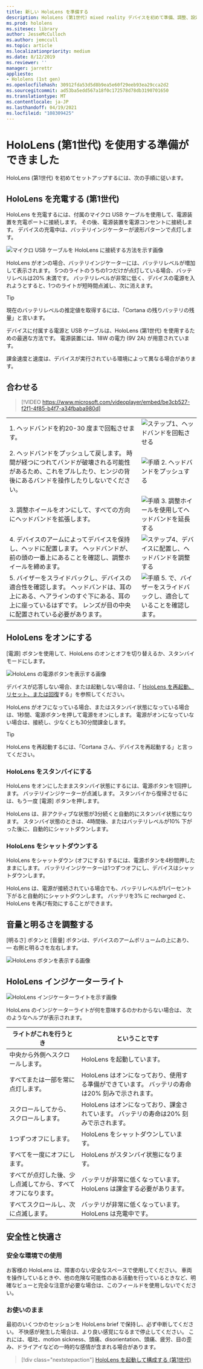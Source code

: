 ```yaml
---
title: 新しい HoloLens を準備する
description: HoloLens (第1世代) mixed reality デバイスを初めて準備、調整、設定する方法について説明します。
ms.prod: hololens
ms.sitesec: library
author: JesseMcCulloch
ms.author: jemccull
ms.topic: article
ms.localizationpriority: medium
ms.date: 8/12/2019
ms.reviewer: ''
manager: jarrettr
appliesto:
- Hololens (1st gen)
ms.openlocfilehash: 30912fda53d5d8b9ea5e60f29eeb93ea29cca2d2
ms.sourcegitcommit: ad53ba5edd567a18f0c172578d78db3190701650
ms.translationtype: MT
ms.contentlocale: ja-JP
ms.lasthandoff: 04/19/2021
ms.locfileid: "108309425"
---
```

# <a name="get-your-hololens-1st-gen-ready-to-use"></a>HoloLens (第1世代) を使用する準備ができました

HoloLens (第1世代) を初めてセットアップするには、次の手順に従います。

## <a name="charge-your-hololens-1st-gen"></a>HoloLens を充電する (第1世代)

HoloLens を充電するには、付属のマイクロ USB ケーブルを使用して、電源装置を充電ポートに接続します。 その後、電源装置を電源コンセントに接続します。 デバイスの充電中は、バッテリインジケーターが波形パターンで点灯します。

![マイクロ USB ケーブルを HoloLens に接続する方法を示す画像](./images/hololens-charging.png)

HoloLens がオンの場合、バッテリインジケーターには、バッテリレベルが増加して表示されます。 5つのライトのうちの1つだけが点灯している場合、バッテリレベルは20% 未満です。 バッテリレベルが非常に低く、デバイスの電源を入れようとすると、1つのライトが短時間点滅し、次に消えます。

> [!TIP]
> 現在のバッテリレベルの推定値を取得するには、「Cortana の残りバッテリの残量」と言います。

デバイスに付属する電源と USB ケーブルは、HoloLens (第1世代) を使用するための最適な方法です。  電源装置には、18W の電力 (9V 2A) が用意されています。

課金速度と速度は、デバイスが実行されている環境によって異なる場合があります。

## <a name="adjust-fit"></a>合わせる

> [!VIDEO https://www.microsoft.com/videoplayer/embed/be3cb527-f2f1-4f85-b4f7-a34fbaba980d]

|     |     |
|:--- |:--- |
|1. ヘッドバンドを約20-30 度まで回転させます。|![ステップ1、ヘッドバンドを回転させる](./images/FitGuideStep1.png)|
|2. ヘッドバンドをプッシュして戻します。 時間が経つにつれてバンドが破壊される可能性があるため、これをプルしたり、ヒンジの背後にあるバンドを操作したりしないでください。|![手順 2. ヘッドバンドをプッシュする](./images/FitGuideStep2.png)|
|3. 調整ホイールをオンにして、すべての方向にヘッドバンドを拡張します。 |![手順 3. 調整ホイールを使用してヘッドバンドを延長する](./images/FitGuideStep3.png)|
|4. デバイスのアームによってデバイスを保持し、ヘッドに配置します。 ヘッドバンドが、前の頭の一番上にあることを確認し、調整ホイールを締めます。|![ステップ4、デバイスに配置し、ヘッドバンドを調整する](./images/FitGuideStep4.png)|
|5. バイザーをスライドバックし、デバイスの適合性を確認します。 ヘッドバンドは、耳の上にある、ヘアラインのすぐ下にある、耳の上に座っているはずです。 レンズが目の中央に配置されている必要があります。|![手順 5. で、バイザーをスライドバックし、適合していることを確認します。](./images/FitGuideSetep5.png)|

## <a name="turn-on-your-hololens"></a>HoloLens をオンにする

[電源] ボタンを使用して、HoloLens のオンとオフを切り替えるか、スタンバイモードにします。

![HoloLens の電源ボタンを表示する画像](./images/hololens-power.png)

デバイスが応答しない場合、または起動しない場合は、「 [HoloLens を再起動、リセット、または回復](hololens-restart-recover.md)する」を参照してください。

HoloLens がオフになっている場合、またはスタンバイ状態になっている場合は、1秒間、電源ボタンを押して電源をオンにします。 電源がオンになっていない場合は、接続し、少なくとも30分間課金します。

> [!TIP]
> HoloLens を再起動するには、「Cortana さん、デバイスを再起動する」と言ってください。

### <a name="put-hololens-in-standby"></a>HoloLens をスタンバイにする

HoloLens をオンにしたままスタンバイ状態にするには、電源ボタンを1回押します。 バッテリインジケーターが点滅します。 スタンバイから復帰させるには、もう一度 [電源] ボタンを押します。

HoloLens は、非アクティブな状態が3分続くと自動的にスタンバイ状態になります。 スタンバイ状態のときは、4時間後、またはバッテリレベルが10% 下がった後に、自動的にシャットダウンします。

### <a name="shut-down-hololens"></a>HoloLens をシャットダウンする

HoloLens をシャットダウン (オフにする) するには、電源ボタンを4秒間押したままにします。 バッテリインジケーターは1つずつオフにし、デバイスはシャットダウンします。

HoloLens は、電源が接続されている場合でも、バッテリレベルが1パーセント下がると自動的にシャットダウンします。 バッテリを3% に recharged と、HoloLens を再び有効にすることができます。

## <a name="adjust-volume-and-brightness"></a>音量と明るさを調整する

[明るさ] ボタンと [音量] ボタンは、デバイスのアームボリュームの上にあり、 &mdash; 右側と明るさを左右します。

![HoloLens ボタンを表示する画像](./images/hololens-buttons.jpg)

## <a name="hololens-indicator-lights"></a>HoloLens インジケーターライト

![HoloLens インジケーターライトを示す画像](./images/hololens-lights.png)

HoloLens のインジケーターライトが何を意味するのかわからない場合は、 次のようなヘルプが表示されます。

|ライトがこれを行うとき |ということです |
| - | - |
|中央から外側へスクロールします。 |HoloLens を起動しています。 |
|すべてまたは一部を常に点灯します。 |HoloLens はオンになっており、使用する準備ができています。 バッテリの寿命は20% 刻みで示されます。 |
|スクロールしてから、スクロールします。 |HoloLens はオンになっており、課金されています。 バッテリの寿命は20% 刻みで示されます。 |
|1つずつオフにします。 |HoloLens をシャットダウンしています。 |
|すべてを一度にオフにします。 |HoloLens がスタンバイ状態になります。 |
|すべてが点灯した後、少し点滅してから、すべてオフになります。 |バッテリが非常に低くなっています。 HoloLens は課金する必要があります。 |
|すべてスクロールし、次に点滅します。 |バッテリが非常に低くなっています。 HoloLens は充電中です。 |

## <a name="safety-and-comfort"></a>安全性と快適さ

### <a name="use-in-safe-surroundings"></a>安全な環境での使用

お客様の HoloLens は、障害のない安全なスペースで使用してください。 車両を操作しているときや、他の危険な可能性のある活動を行っているときなど、明確なビューと完全な注意が必要な場合は、このフィールドを使用しないでください。

### <a name="stay-comfortable"></a>お使いのまま

最初のいくつかのセッションを HoloLens brief で保持し、必ず中断してください。 不快感が発生した場合は、より良い感覚になるまで停止してください。 これには、嘔吐、motion sickness、頭痛、disorientation、頭痛、疲労、目の歪み、ドライアイなどの一時的な感情が含まれる場合があります。

> [!div class="nextstepaction"]
> [HoloLens を起動して構成する (第1世代)](hololens1-start.md)
